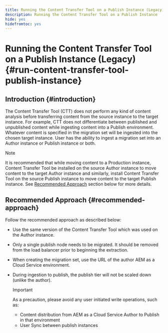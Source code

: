 ```yaml
---
title: Running the Content Transfer Tool on a Publish Instance (Legacy)
description: Running the Content Transfer Tool on a Publish Instance
hide: yes
hidefromtoc: yes
---
```

# Running the Content Transfer Tool on a Publish Instance (Legacy) {#run-content-transfer-tool-publish-instance}

## Introduction {#introduction}

The Content Transfer Tool (CTT) does not perform any kind of content analysis before transferring content from the source instance to the target instance. For example, CTT does not differentiate between published and unpublished content while ingesting content into a Publish environment. Whatever content is specified in the migration set will be ingested into the chosen target instance. User has the ability to ingest a migration set into an Author instance or Publish instance or both. 

>[!NOTE]
>It is recommended that while moving content to a Production instance, Content Transfer Tool be installed on the source Author instance to move content to the target Author instance and similarly, install Content Transfer Tool on the source Publish instance to move content to the target Publish instance. See [Recommended Approach](#recommended-approach) section below for more details.

## Recommended Approach {#recommended-approach}

Follow the recommended approach as described below:

* Use the same version of the Content Transfer Tool which was used on the Author instance.

* Only a single publish node needs to be migrated. It should be removed from the load balancer prior to beginning the extraction.

* When creating the migration set, use the URL of the author AEM as a Cloud Service environment.

* During ingestion to publish, the publish tier will not be scaled down (unlike the author). 

   >[!IMPORTANT]
   >As a precaution, please avoid any user initiated write operations, such as:
   > * Content distribution from AEM as a Cloud Service Author to Publish in that environment 
   > * User Sync between publish instances
